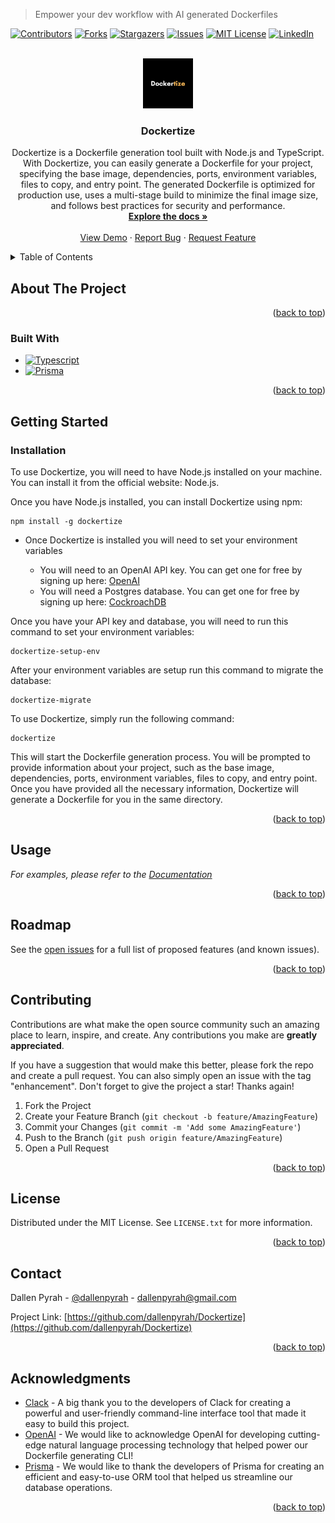 <a name="readme-top"></a>

> Empower your dev workflow with AI generated Dockerfiles

[![Contributors][contributors-shield]][contributors-url]
[![Forks][forks-shield]][forks-url]
[![Stargazers][stars-shield]][stars-url]
[![Issues][issues-shield]][issues-url]
[![MIT License][license-shield]][license-url]
[![LinkedIn][linkedin-shield]][linkedin-url]



<!-- PROJECT LOGO -->
<br />
<div align="center">
  <a href="https://github.com/dallenpyrah/Dockertize">
    <img src="images/logo.png" alt="Logo" width="80" height="80">
  </a>

<h3 align="center">Dockertize</h3>

  <p align="center">
    Dockertize is a Dockerfile generation tool built with Node.js and TypeScript. With Dockertize, you can easily generate a Dockerfile for your project, specifying the base image, dependencies, ports, environment variables, files to copy, and entry point. The generated Dockerfile is optimized for production use, uses a multi-stage build to minimize the final image size, and follows best practices for security and performance.
    <br />
    <a href="https://probable-degree-a99.notion.site/Dockertize-Documentation-e242a154d9f64344bf68b1b560006e3b"><strong>Explore the docs »</strong></a>
    <br />
    <br />
    <a href="https://github.com/dallenpyrah/Dockertize">View Demo</a>
    ·
    <a href="https://github.com/dallenpyrah/Dockertize/issues">Report Bug</a>
    ·
    <a href="https://github.com/dallenpyrah/Dockertize/issues">Request Feature</a>
  </p>
</div>



<!-- TABLE OF CONTENTS -->
<details>
  <summary>Table of Contents</summary>
  <ol>
    <li>
      <a href="#about-the-project">About The Project</a>
      <ul>
        <li><a href="#built-with">Built With</a></li>
      </ul>
    </li>
    <li>
      <a href="#getting-started">Getting Started</a>
      <ul>
        <li><a href="#prerequisites">Prerequisites</a></li>
        <li><a href="#installation">Installation</a></li>
      </ul>
    </li>
    <li><a href="#usage">Usage</a></li>
    <li><a href="#roadmap">Roadmap</a></li>
    <li><a href="#contributing">Contributing</a></li>
    <li><a href="#license">License</a></li>
    <li><a href="#contact">Contact</a></li>
    <li><a href="#acknowledgments">Acknowledgments</a></li>
  </ol>
</details>



<!-- ABOUT THE PROJECT -->
## About The Project

<p align="right">(<a href="#readme-top">back to top</a>)</p>



### Built With

* [![Typescript][Typescript.ts]][Typescript-url]
* [![Prisma][Prisma.p]][Prisma-url]

<p align="right">(<a href="#readme-top">back to top</a>)</p>



<!-- GETTING STARTED -->
## Getting Started


### Installation

To use Dockertize, you will need to have Node.js installed on your machine. You can install it from the official website: Node.js.

Once you have Node.js installed, you can install Dockertize using npm:

```
npm install -g dockertize
```

- Once Dockertize is installed you will need to set your environment variables

    - You will need to an OpenAI API key. You can get one for free by signing up here: [OpenAI][OpenAI-url]
    - You will need a Postgres database. You can get one for free by signing up here: [CockroachDB][CockroachDB-url]

Once you have your API key and database, you will need to run this command to set your environment variables:

```
dockertize-setup-env
```

After your environment variables are setup run this command to migrate the database:

```
dockertize-migrate
```

To use Dockertize, simply run the following command:

```
dockertize
```

This will start the Dockerfile generation process. You will be prompted to provide information about your project, such as the base image, dependencies, ports, environment variables, files to copy, and entry point. Once you have provided all the necessary information, Dockertize will generate a Dockerfile for you in the same directory.

<p align="right">(<a href="#readme-top">back to top</a>)</p>



<!-- USAGE EXAMPLES -->
## Usage

_For examples, please refer to the [Documentation](https://probable-degree-a99.notion.site/Dockertize-Documentation-e242a154d9f64344bf68b1b560006e3b)_

<p align="right">(<a href="#readme-top">back to top</a>)</p>



<!-- ROADMAP -->
## Roadmap

See the [open issues](https://github.com/dallenpyrah/Dockertize/issues) for a full list of proposed features (and known issues).

<p align="right">(<a href="#readme-top">back to top</a>)</p>



<!-- CONTRIBUTING -->
## Contributing

Contributions are what make the open source community such an amazing place to learn, inspire, and create. Any contributions you make are **greatly appreciated**.

If you have a suggestion that would make this better, please fork the repo and create a pull request. You can also simply open an issue with the tag "enhancement".
Don't forget to give the project a star! Thanks again!

1. Fork the Project
2. Create your Feature Branch (`git checkout -b feature/AmazingFeature`)
3. Commit your Changes (`git commit -m 'Add some AmazingFeature'`)
4. Push to the Branch (`git push origin feature/AmazingFeature`)
5. Open a Pull Request

<p align="right">(<a href="#readme-top">back to top</a>)</p>



<!-- LICENSE -->
## License

Distributed under the MIT License. See `LICENSE.txt` for more information.

<p align="right">(<a href="#readme-top">back to top</a>)</p>



<!-- CONTACT -->
## Contact

Dallen Pyrah - [@dallenpyrah](https://twitter.com/dallenpyrah) - dallenpyrah@gmail.com

Project Link: [https://github.com/dallenpyrah/Dockertize](https://github.com/dallenpyrah/Dockertize)

<p align="right">(<a href="#readme-top">back to top</a>)</p>



<!-- ACKNOWLEDGMENTS -->
## Acknowledgments

* [Clack](https://github.com/natemoo-re/clack) - A big thank you to the developers of Clack for creating a powerful and user-friendly command-line interface tool that made it easy to build this project.
* [OpenAI](https://openai.com) - We would like to acknowledge OpenAI for developing cutting-edge natural language processing technology that helped power our Dockerfile generating CLI!
* [Prisma](https://github.com/prisma/prisma) - We would like to thank the developers of Prisma for creating an efficient and easy-to-use ORM tool that helped us streamline our database operations.

<p align="right">(<a href="#readme-top">back to top</a>)</p>



<!-- MARKDOWN LINKS & IMAGES -->
<!-- https://www.markdownguide.org/basic-syntax/#reference-style-links -->
[contributors-shield]: https://img.shields.io/github/contributors/dallenpyrah/Dockertize.svg?style=for-the-badge
[contributors-url]: https://github.com/dallenpyrah/Dockertize/graphs/contributors
[forks-shield]: https://img.shields.io/github/forks/dallenpyrah/Dockertize.svg?style=for-the-badge
[forks-url]: https://github.com/dallenpyrah/Dockertize/network/members
[stars-shield]: https://img.shields.io/github/stars/dallenpyrah/Dockertize.svg?style=for-the-badge
[stars-url]: https://github.com/dallenpyrah/Dockertize/stargazers
[issues-shield]: https://img.shields.io/github/issues/dallenpyrah/Dockertize.svg?style=for-the-badge
[issues-url]: https://github.com/dallenpyrah/Dockertize/issues
[license-shield]: https://img.shields.io/github/license/dallenpyrah/Dockertize.svg?style=for-the-badge
[license-url]: https://github.com/dallenpyrah/Dockertize/main/LICENSE.txt
[linkedin-shield]: https://img.shields.io/badge/-LinkedIn-black.svg?style=for-the-badge&logo=linkedin&colorB=555
[linkedin-url]: https://linkedin.com/in/linkedin_username
[product-screenshot]: images/screenshot.png
[Typescript.ts]: https://img.shields.io/badge/Typescript-T-blue
[Typescript-url]: https://www.typescriptlang.org
[Prisma.p]: https://img.shields.io/badge/Prisma-Next--generation%20Node.js%20and%20TypeScript%20ORM-purple
[Prisma-url]: https://www.prisma.io
[OpenAI-url]: https://auth0.openai.com/u/signup/identifier?state=hKFo2SA3cF81X011V0pvZXA5T2M3aEV6dWRIT29TRXlyZFhfQ6Fur3VuaXZlcnNhbC1sb2dpbqN0aWTZIFEyNFFxUFZhdjNZQ0R3NGo3UXNkR3RvaXVtZmNYbDlUo2NpZNkgRFJpdnNubTJNdTQyVDNLT3BxZHR3QjNOWXZpSFl6d0Q
[CockroachDB-url]: https://cockroachlabs.cloud/signup?referralId=9b5b5b5b-5b5b-5b5b-5b5b-5b5b5b5b5b5b
